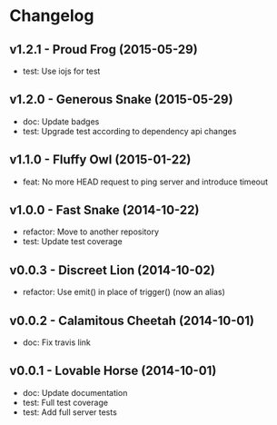 Changelog
=========

v1.2.1 - Proud Frog (2015-05-29) 
----------------------------------------------------------------------

  - test: Use iojs for test


v1.2.0 - Generous Snake (2015-05-29) 
----------------------------------------------------------------------

  - doc: Update badges
  - test: Upgrade test according to dependency api changes


v1.1.0 - Fluffy Owl (2015-01-22) 
----------------------------------------------------------------------

  - feat: No more HEAD request to ping server and introduce timeout


v1.0.0 - Fast Snake (2014-10-22) 
----------------------------------------------------------------------

  - refactor: Move to another repository
  - test: Update test coverage


v0.0.3 - Discreet Lion (2014-10-02) 
----------------------------------------------------------------------

  - refactor: Use emit() in place of trigger() (now an alias)


v0.0.2 - Calamitous Cheetah (2014-10-01) 
----------------------------------------------------------------------

  - doc: Fix travis link


v0.0.1 - Lovable Horse (2014-10-01) 
----------------------------------------------------------------------

  - doc: Update documentation
  - test: Full test coverage
  - test: Add full server tests


